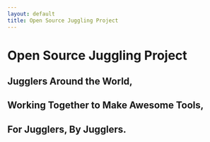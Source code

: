 ```yaml
---
layout: default
title: Open Source Juggling Project
---
```


# Open Source Juggling Project

## Jugglers Around the World, 
## Working Together to Make Awesome Tools, 
## For Jugglers, By Jugglers.
